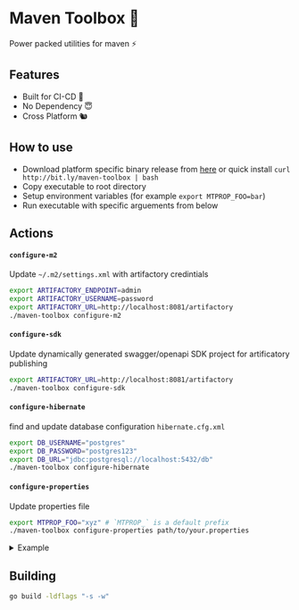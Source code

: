 # Maven Toolbox 🧰

Power packed utilities for maven ⚡

## Features

- Built for CI-CD 💫
- No Dependency 😇
- Cross Platform 🐿️

## How to use

- Download platform specific binary release from [here](https://github.com/harshzalavadiya/maven-toolbox/releases) or quick install `curl http://bit.ly/maven-toolbox | bash`
- Copy executable to root directory
- Setup environment variables (for example `export MTPROP_FOO=bar`)
- Run executable with specific arguements from below

## Actions

#### `configure-m2`

Update `~/.m2/settings.xml` with artifactory credintials

```sh
export ARTIFACTORY_ENDPOINT=admin
export ARTIFACTORY_USERNAME=password
export ARTIFACTORY_URL=http://localhost:8081/artifactory
./maven-toolbox configure-m2
```

#### `configure-sdk`

Update dynamically generated swagger/openapi SDK project for artificatory publishing

```sh
export ARTIFACTORY_URL=http://localhost:8081/artifactory
./maven-toolbox configure-sdk
```

#### `configure-hibernate`

find and update database configuration `hibernate.cfg.xml`

```sh
export DB_USERNAME="postgres"
export DB_PASSWORD="postgres123"
export DB_URL="jdbc:postgresql://localhost:5432/db"
./maven-toolbox configure-hibernate
```

#### `configure-properties`

Update properties file

```sh
export MTPROP_FOO="xyz" # `MTPROP_` is a default prefix
./maven-toolbox configure-properties path/to/your.properties
```

<details><summary>Example</summary>
<p>

![demo](https://media.giphy.com/media/VCPVjSPn5FVVLqHmC7/giphy.gif)

</p>
</details>

## Building

```sh
go build -ldflags "-s -w"
```
